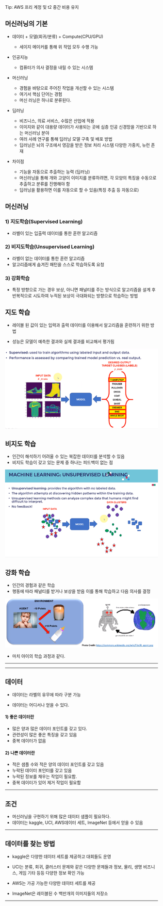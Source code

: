 Tip: AWS 프리 계정 및 t2 중간 비용 유지


## 머신러닝의 기본

- 데이터 + 모델(회귀/분류) + Compute(CPU/GPU)
    - 세이지 메이커를 통해 위 작업 모두 수행 가능

- 인공지능
    - 컴퓨터가 의사 결정을 내릴 수 있는 시스템 
- 머신러닝
    - 경험을 바탕으로 주어진 작업을 개선할 수 있는 시스템
    - 여기서 핵심 단어는 경험
    - 머신 러닝은 하나로 분류된다.

- 딥러닝
    - 비즈니스, 의료 서비스, 수많은 산업에 적용
    - 이미지와 같이 대용량 데이터가 사용되는 곳에 심층 인공 신경망을 기반으로 하는 머신러닝 분야
    - 여러 사례 연구를 통해 딥러닝 모델 구축 및 배포 방법
    - 딥러닝은 뇌의 구조에서 영감을 받은 정보 처리 시스템 다양한 가중치, 뉴런 존재

- 차이점 
    - 기능을 자동으로 추출하는 능력 (딥러닝)
    - 머신러닝을 통해 개와 고양이 이미지를 분류하려면, 각 모양의 특징을 수동으로 추출하고 분류를 진행해야 함
    - 딥러닝을 활용하면 이를 자동으로 할 수 있음(특징 추출 등 자동으로)



## 머신러닝

### 1)  지도학습(Supervised Learning)
- 라벨이 있는 입출력 데이터를 통한 훈련 알고리즘

### 2) 비지도학습(Unsupervised Learning)
- 라벨이 없는 데이터를 통한 훈련 알고리즘
- 알고리즘에게 숨겨진 패턴을 스스로 학습하도록 요청

### 3) 강화학습
- 특정 방향으로 가는 경우 보상, 아니면 패널티를 주는 방식으로 알고리즘을 설계 후 반복적으로 시도하여 누적된 보상이 극대화되는 방향으로 학습하는 방법


## 지도 학습

- 레이블 된 값이 있는 입력과 출력 데이터를 이용해서 알고리즘을 훈련하기 위한 방법

- 성능은 모델이 예측한 결과와 실제 결과를 비교해서 평가됨 

![Alt text](image-1.png)

## 비지도 학습
- 인간이 해석하기 어려울 수 있는 복잡한 데이터를 분석할 수 있음
- 비지도 학습이 갖고 있는 문제 중 하나는 피드백이 없는 점

![Alt text](image-2.png)

## 강화 학습
- 인간의 경험과 같은 학습
- 행동에 따라 패널티를 받거나 보상을 받음 이를 통해 학습하고 다음 의사를 결정 

![Alt text](image-3.png)
 - 마치 아이의 학습 과정과 같다.


 ---
 ---
 ## 데이터

 - 데이터는 라벨의 유무에 따라 구분 가능

 - 데이터는 어디서나 얻을 수 있다. 

 #### 1) 좋은 데이터란
 - 많은 양과 많은 데이터 포인트를 갖고 있다.
- 관련성이 많은 좋은 특징을 갖고 있음
- 중복 데이터가 없음 

 #### 2) 나쁜 데이터란
 - 적은 샘플 수와 적은 양의 데이터 포인트를 갖고 있음
- 누락된 데이터 포인터를 갖고 있음
- 누락된 정보를 채우는 작업이 필요함.
- 중복 데이터가 있어 제거 작업이 필요함
--- 
## 조건 
 - 머신러닝을 구현하기 위해 많은 데이터 샘플이 필요하다.
- 데이터는 kaggle, UCI, AWS데이터 세트, ImageNet 등에서 얻을 수 있음

---
## 데이터를 찾는 방법
- kaggle은 다양한 데이터 세트를 제공하고 대회들도 운영
- UCI는 분류, 회귀, 클러스터 문제와 같은 다양한 문제들과 정보, 물리, 생명 비즈니스, 게임 기타 등등 다양한 정보 확인 가능

- AWS는 가공 가능한 다양한 데이터 세트를 제공
- ImageNet은 레이블된 수 백만개의 이미지들의 저장소
---

